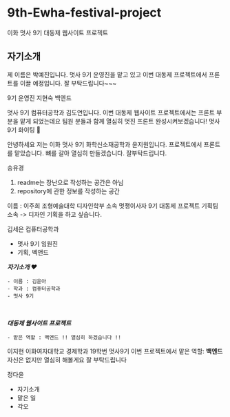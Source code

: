 # 9th-Ewha-festival-project
이화 멋사 9기 대동제 웹사이트 프로젝트

## 자기소개

제 이름은 박예진입니다. 
멋사 9기 운영진을 맡고 있고 이번 대동제 프로젝트에서 프론트를 이끌 예정입니다.
잘 부탁드립니다~~~

9기 운영진 지현숙 백엔드

멋사 9기 컴퓨터공학과 김도연입니다.
이번 대동제 웹사이트 프로젝트에서는 프론트 부분을 맡게 되었는데요
팀원 분들과 함께 열심히 멋진 프론트 완성시켜보겠습니다!
멋사 9기 화이팅 💪

안녕하세요 저는 이화 멋사 9기 화학신소재공학과 윤지원입니다.
프로젝트에서 프론트를 맡았습니다. 
뼈를 갈아 열심히 만들겠습니다. 잘부탁드립니다. 

송유경
1. readme는 장난으로 작성하는 공간은 아님
2. repository에 관한 정보를 작성하는 공간

이름 : 이주희
조형예술대학 디자인학부 소속
멋쟁이사자 9기
대동제 프로젝트 기획팀 소속 -> 디자인 기획을 하고 싶습니다.

김세은
컴퓨터공학과 
- 멋사 9기 임원진
- 기획, 벡앤드

<em><strong>자기소개 ♥</strong></em>
<br>

```
- 이름 : 김윤아
- 학과 : 컴퓨터공학과
- 멋사 9기
```

<br>

<em><strong>대동제 웹사이트 프로젝트</strong></em>

```
- 맡은 역할 : 백엔드 !! 열심히 하겠습니다 !!
```

이지현
이화여자대학교 경제학과 19학번 멋사9기
이번 프로젝트에서 맡은 역할: **백엔드**
자신은 없지만  열심히 해볼게요 잘 부탁드립니다

정다윤
- 자기소개
- 맡은 일
- 각오